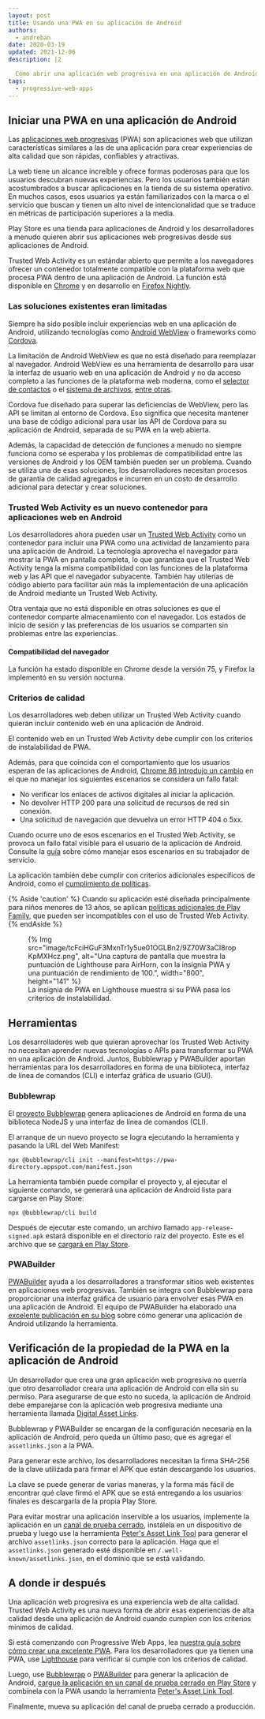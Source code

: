 ```yaml
---
layout: post
title: Usando una PWA en su aplicación de Android
authors:
  - andreban
date: 2020-03-19
updated: 2021-12-06
description: |2

  Cómo abrir una aplicación web progresiva en una aplicación de Android.
tags:
  - progressive-web-apps
---
```


## Iniciar una PWA en una aplicación de Android

Las [aplicaciones web progresivas](/progressive-web-apps/) (PWA) son aplicaciones web que utilizan características similares a las de una aplicación para crear experiencias de alta calidad que son rápidas, confiables y atractivas.

La web tiene un alcance increíble y ofrece formas poderosas para que los usuarios descubran nuevas experiencias. Pero los usuarios también están acostumbrados a buscar aplicaciones en la tienda de su sistema operativo. En muchos casos, esos usuarios ya están familiarizados con la marca o el servicio que buscan y tienen un alto nivel de intencionalidad que se traduce en métricas de participación superiores a la media.

Play Store es una tienda para aplicaciones de Android y los desarrolladores a menudo quieren abrir sus aplicaciones web progresivas desde sus aplicaciones de Android.

Trusted Web Activity es un estándar abierto que permite a los navegadores ofrecer un contenedor totalmente compatible con la plataforma web que procesa PWA dentro de una aplicación de Android. La función está disponible en [Chrome](https://play.google.com/store/apps/details?id=com.android.chrome) y en desarrollo en [Firefox Nightly](https://play.google.com/store/apps/details?id=org.mozilla.fenix).

### Las soluciones existentes eran limitadas

Siempre ha sido posible incluir experiencias web en una aplicación de Android, utilizando tecnologías como [Android WebView](https://developer.android.com/reference/android/webkit/WebView) o frameworks como [Cordova](https://cordova.apache.org/).

La limitación de Android WebView es que no está diseñado para reemplazar al navegador. Android WebView es una herramienta de desarrollo para usar la interfaz de usuario web en una aplicación de Android y no da acceso completo a las funciones de la plataforma web moderna, como el [selector de contactos](/contact-picker/) o el [sistema de archivos](/file-system-access/), [entre otras](/fugu-status/).

Cordova fue diseñado para superar las deficiencias de WebView, pero las API se limitan al entorno de Cordova. Eso significa que necesita mantener una base de código adicional para usar las API de Cordova para su aplicación de Android, separada de su PWA en la web abierta.

Además, la capacidad de detección de funciones a menudo no siempre funciona como se esperaba y los problemas de compatibilidad entre las versiones de Android y los OEM también pueden ser un problema. Cuando se utiliza una de esas soluciones, los desarrolladores necesitan procesos de garantía de calidad agregados e incurren en un costo de desarrollo adicional para detectar y crear soluciones.

### Trusted Web Activity es un nuevo contenedor para aplicaciones web en Android

Los desarrolladores ahora pueden usar un [Trusted Web Activity](https://developers.google.com/web/updates/2019/02/using-twa) como un contenedor para incluir una PWA como una actividad de lanzamiento para una aplicación de Android. La tecnología aprovecha el navegador para mostrar la PWA en pantalla completa, lo que garantiza que el Trusted Web Activity tenga la misma compatibilidad con las funciones de la plataforma web y las API que el navegador subyacente. También hay utilerías de código abierto para facilitar aún más la implementación de una aplicación de Android mediante un Trusted Web Activity.

Otra ventaja que no está disponible en otras soluciones es que el contenedor comparte almacenamiento con el navegador. Los estados de inicio de sesión y las preferencias de los usuarios se comparten sin problemas entre las experiencias.

#### Compatibilidad del navegador

La función ha estado disponible en Chrome desde la versión 75, y Firefox la implementó en su versión nocturna.

### Criterios de calidad

Los desarrolladores web deben utilizar un Trusted Web Activity cuando quieran incluir contenido web en una aplicación de Android.

El contenido web en un Trusted Web Activity debe cumplir con los criterios de instalabilidad de PWA.

Además, para que coincida con el comportamiento que los usuarios esperan de las aplicaciones de Android, [Chrome 86 introdujo un cambio](https://blog.chromium.org/2020/06/changes-to-quality-criteria-for-pwas.html) en el que no manejar los siguientes escenarios se considera un fallo fatal:

- No verificar los enlaces de activos digitales al iniciar la aplicación.
- No devolver HTTP 200 para una solicitud de recursos de red sin conexión.
- Una solicitud de navegación que devuelva un error HTTP 404 o 5xx.

Cuando ocurre uno de esos escenarios en el Trusted Web Activity, se provoca un fallo fatal visible para el usuario de la aplicación de Android. Consulte la [guía](https://developer.chrome.com/docs/android/trusted-web-activity/whats-new/#updates-to-the-quality-criteria) sobre cómo manejar esos escenarios en su trabajador de servicio.

La aplicación también debe cumplir con criterios adicionales específicos de Android, como el [cumplimiento de políticas](https://play.google.com/about/developer-content-policy/).

{% Aside 'caution' %} Cuando su aplicación esté diseñada principalmente para niños menores de 13 años, se aplican [políticas adicionales de Play Family](https://play.google.com/about/families/), que pueden ser incompatibles con el uso de Trusted Web Activity. {% endAside %}

<figure>{% Img src="image/tcFciHGuF3MxnTr1y5ue01OGLBn2/9Z70W3aCI8ropKpMXHcz.png", alt="Una captura de pantalla que muestra la puntuación de Lighthouse para AirHorn, con la insignia PWA y una puntuación de rendimiento de 100.", width="800", height="141" %}<figcaption> La insignia de PWA en Lighthouse muestra si su PWA pasa los criterios de instalabilidad.</figcaption></figure>

## Herramientas

Los desarrolladores web que quieran aprovechar los Trusted Web Activity no necesitan aprender nuevas tecnologías o APIs para transformar su PWA en una aplicación de Android. Juntos, Bubblewrap y PWABuilder aportan herramientas para los desarrolladores en forma de una biblioteca, interfaz de línea de comandos (CLI) e interfaz gráfica de usuario (GUI).

### Bubblewrap

El [proyecto Bubblewrap](https://github.com/GoogleChromeLabs/bubblewrap) genera aplicaciones de Android en forma de una biblioteca NodeJS y una interfaz de línea de comandos (CLI).

El arranque de un nuevo proyecto se logra ejecutando la herramienta y pasando la URL del Web Manifest:

```shell
npx @bubblewrap/cli init --manifest=https://pwa-directory.appspot.com/manifest.json
```

La herramienta también puede compilar el proyecto y, al ejecutar el siguiente comando, se generará una aplicación de Android lista para cargarse en Play Store:

```shell
npx @bubblewrap/cli build
```

Después de ejecutar este comando, un archivo llamado `app-release-signed.apk` estará disponible en el directorio raíz del proyecto. Este es el archivo que se [cargará en Play Store](https://support.google.com/googleplay/android-developer/answer/3131213?hl=en-GB).

### PWABuilder

[PWABuilder](https://pwabuilder.com/) ayuda a los desarrolladores a transformar sitios web existentes en aplicaciones web progresivas. También se integra con Bubblewrap para proporcionar una interfaz gráfica de usuario para envolver esas PWA en una aplicación de Android. El equipo de PWABuilder ha elaborado una [excelente publicación en su blog](https://www.davrous.com/2020/02/07/publishing-your-pwa-in-the-play-store-in-a-couple-of-minutes-using-pwa-builder/) sobre cómo generar una aplicación de Android utilizando la herramienta.

## Verificación de la propiedad de la PWA en la aplicación de Android

Un desarrollador que crea una gran aplicación web progresiva no querría que otro desarrollador creara una aplicación de Android con ella sin su permiso. Para asegurarse de que esto no suceda, la aplicación de Android debe emparejarse con la aplicación web progresiva mediante una herramienta llamada [Digital Asset Links](https://developers.google.com/digital-asset-links/v1/getting-started).

Bubblewrap y PWABuilder se encargan de la configuración necesaria en la aplicación de Android, pero queda un último paso, que es agregar el `assetlinks.json` a la PWA.

Para generar este archivo, los desarrolladores necesitan la firma SHA-256 de la clave utilizada para firmar el APK que están descargando los usuarios.

La clave se puede generar de varias maneras, y la forma más fácil de encontrar qué clave firmó el APK que se está entregando a los usuarios finales es descargarla de la propia Play Store.

Para evitar mostrar una aplicación inservible a los usuarios, implemente la aplicación en un [canal de prueba cerrado](https://support.google.com/googleplay/android-developer/answer/3131213?hl=en-GB), instálela en un dispositivo de prueba y luego use la herramienta [Peter's Asset Link Tool](https://play.google.com/store/apps/details?id=dev.conn.assetlinkstool) para generar el archivo `assetlinks.json` correcto para la aplicación. Haga que el `assetlinks.json` generado esté disponible en `/.well-known/assetlinks.json`, en el dominio que se está validando.

## A donde ir después

Una aplicación web progresiva es una experiencia web de alta calidad. Trusted Web Activity es una nueva forma de abrir esas experiencias de alta calidad desde una aplicación de Android cuando cumplen con los criterios mínimos de calidad.

Si está comenzando con Progressive Web Apps, lea [nuestra guía sobre cómo crear una excelente PWA](/progressive-web-apps/). Para los desarrolladores que ya tienen una PWA, use [Lighthouse](https://developers.google.com/web/tools/lighthouse) para verificar si cumple con los criterios de calidad.

Luego, use [Bubblewrap](https://github.com/GoogleChromeLabs/bubblewrap) o [PWABuilder](https://pwabuilder.com/) para generar la aplicación de Android, [cargue la aplicación en un canal de prueba cerrado en Play Store](https://support.google.com/googleplay/android-developer/answer/3131213?hl=en-GB) y combínela con la PWA usando la herramienta [Peter's Asset Link Tool](https://play.google.com/store/apps/details?id=dev.conn.assetlinkstool).

Finalmente, mueva su aplicación del canal de prueba cerrado a producción.
